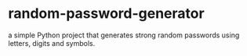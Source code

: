 # random-password-generator
a simple Python project that generates strong random passwords using letters, digits and symbols.
